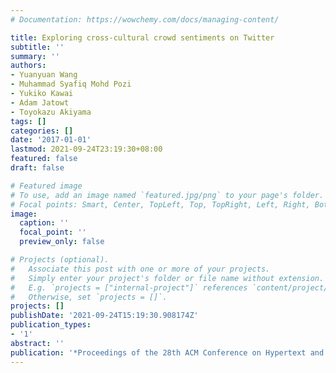 ```yaml
---
# Documentation: https://wowchemy.com/docs/managing-content/

title: Exploring cross-cultural crowd sentiments on Twitter
subtitle: ''
summary: ''
authors:
- Yuanyuan Wang
- Muhammad Syafiq Mohd Pozi
- Yukiko Kawai
- Adam Jatowt
- Toyokazu Akiyama
tags: []
categories: []
date: '2017-01-01'
lastmod: 2021-09-24T23:19:30+08:00
featured: false
draft: false

# Featured image
# To use, add an image named `featured.jpg/png` to your page's folder.
# Focal points: Smart, Center, TopLeft, Top, TopRight, Left, Right, BottomLeft, Bottom, BottomRight.
image:
  caption: ''
  focal_point: ''
  preview_only: false

# Projects (optional).
#   Associate this post with one or more of your projects.
#   Simply enter your project's folder or file name without extension.
#   E.g. `projects = ["internal-project"]` references `content/project/deep-learning/index.md`.
#   Otherwise, set `projects = []`.
projects: []
publishDate: '2021-09-24T15:19:30.908174Z'
publication_types:
- '1'
abstract: ''
publication: '*Proceedings of the 28th ACM Conference on Hypertext and Social Media*'
---
```

